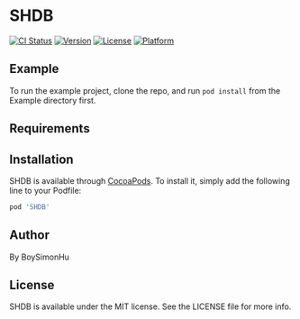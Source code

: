 # SHDB

[![CI Status](https://img.shields.io/travis/hfzdeyx@163.com/SHDB.svg?style=flat)](https://travis-ci.org/hfzdeyx@163.com/SHDB)
[![Version](https://img.shields.io/cocoapods/v/SHDB.svg?style=flat)](https://cocoapods.org/pods/SHDB)
[![License](https://img.shields.io/cocoapods/l/SHDB.svg?style=flat)](https://cocoapods.org/pods/SHDB)
[![Platform](https://img.shields.io/cocoapods/p/SHDB.svg?style=flat)](https://cocoapods.org/pods/SHDB)

## Example

To run the example project, clone the repo, and run `pod install` from the Example directory first.

## Requirements

## Installation

SHDB is available through [CocoaPods](https://cocoapods.org). To install
it, simply add the following line to your Podfile:

```ruby
pod 'SHDB'
```

## Author

By BoySimonHu

## License

SHDB is available under the MIT license. See the LICENSE file for more info.
